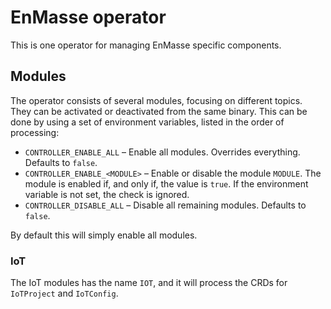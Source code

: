 # EnMasse operator

This is one operator for managing EnMasse specific components.

## Modules

The operator consists of several modules, focusing on different topics. They
can be activated or deactivated from the same binary. This can be done by
using a set of environment variables, listed in the order of processing:

* `CONTROLLER_ENABLE_ALL` – Enable all modules. Overrides everything. Defaults to `false`.
* `CONTROLLER_ENABLE_<MODULE>` – Enable or disable the module `MODULE`. The module is enabled
  if, and only if, the value is `true`. If the environment variable is not set, the check is ignored.
* `CONTROLLER_DISABLE_ALL` – Disable all remaining modules. Defaults to `false`.

By default this will simply enable all modules.

### IoT

The IoT modules has the name `IOT`, and it will process the CRDs for `IoTProject` and `IoTConfig`.
